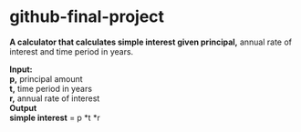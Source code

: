 # github-final-project

**A calculator that calculates simple interest given principal,** annual rate of interest and time period in years.<br />

**Input:**<br />
			**p,** principal amount<br />
   		**t,** time period in years<br />
   		**r,** annual rate of interest<br />
**Output<br />
   		simple interest** = p *t *r

